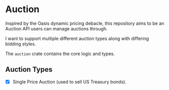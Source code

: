 # Auction

Inspired by the Oasis dynamic pricing debacle, this repository aims to be an
Auction API users can manage auctions through.

I want to support multiple different auction types along with differing bidding
styles.

The `auction` crate contains the core logic and types.

## Auction Types

- [x] Single Price Auction (used to sell US Treasury bonds).

